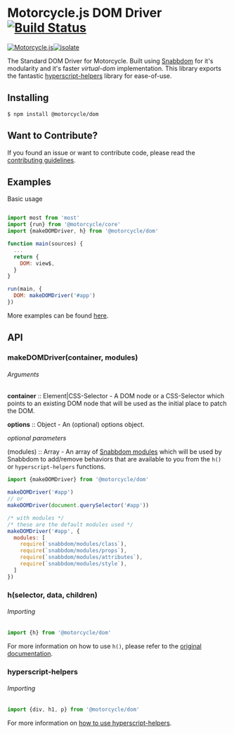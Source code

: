 # Motorcycle.js DOM Driver [![Build Status](https://travis-ci.org/motorcyclejs/dom.svg?branch=develop)](https://travis-ci.org/motorcyclejs/dom)
[![Motorcycle.js](https://img.shields.io/badge/Motorcycle.js-compatible-brightgreen.svg)](https://github.com/motorcyclejs)[![isolate](https://img.shields.io/badge/isolate-compatible-brightgreen.svg)](https://github.com/cyclejs/isolate)

The Standard DOM Driver for Motorcycle. Built using [Snabbdom](https://github.com/paldepind/snabbdom) for it's modularity and it's faster *virtual-dom* implementation. This library exports the fantastic [hyperscript-helpers](https://github.com/ohanhi/hyperscript-helpers) library for ease-of-use.

## Installing
```
$ npm install @motorcycle/dom
```

## Want to Contribute?

If you found an issue or want to contribute code, please read
the [contributing guidelines](https://github.com/motorcyclejs/motorcycle/blob/master/CONTRIBUTING.md).

## Examples
Basic usage

```js

import most from 'most'
import {run} from '@motorcycle/core'
import {makeDOMDriver, h} from '@motorcycle/dom'

function main(sources) {
  ...
  return {
    DOM: view$,
  }
}

run(main, {
  DOM: makeDOMDriver('#app')
})
```

More examples can be found [here](https://github.com/motorcyclejs/examples).

## API

### makeDOMDriver(container, modules)

###### Arguments

**container** :: Element|CSS-Selector - A DOM node or a CSS-Selector which points to an existing DOM node that will be used as the initial place to patch the DOM.

**options** :: Object - An (optional) options object.

*optional parameters*

(modules) :: Array - An array of [Snabbdom modules](https://github.com/paldepind/snabbdom#creating-modules) which will be used by Snabbdom to add/remove behaviors that are available to you from the `h()` or `hyperscript-helpers` functions.

```js
import {makeDOMDriver} from '@motorcycle/dom'

makeDOMDriver('#app')
// or
makeDOMDriver(document.querySelector('#app'))

/* with modules */
/* these are the default modules used */
makeDOMDriver('#app', {
  modules: [
    require(`snabbdom/modules/class`),
    require(`snabbdom/modules/props`),
    require(`snabbdom/modules/attributes`),
    require(`snabbdom/modules/style`),
  ]
})
```

### h(selector, data, children)

###### Importing
```js
import {h} from '@motorcycle/dom'
```

For more information on how to use `h()`, please refer to the [original documentation](https://github.com/paldepind/snabbdom#snabbdomh).

### hyperscript-helpers

###### Importing
```js
import {div, h1, p} from '@motorcycle/dom'
```

For more information on [how to use hyperscript-helpers](https://github.com/ohanhi/hyperscript-helpers#how-to-use).
